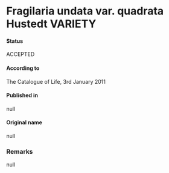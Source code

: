Fragilaria undata var. quadrata Hustedt VARIETY
=======

#### Status
ACCEPTED

#### According to
The Catalogue of Life, 3rd January 2011

#### Published in
null

#### Original name
null

### Remarks
null